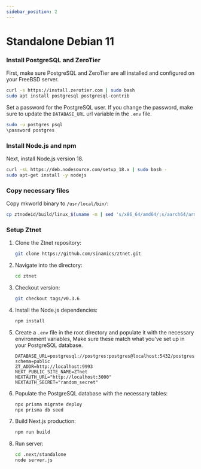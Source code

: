 ```yaml
---
sidebar_position: 2
---
```


# Standalone Debian 11


### Install PostgreSQL and ZeroTier
First, make sure PostgreSQL and ZeroTier are all installed and configured on your FreeBSD server.
```bash
curl -s https://install.zerotier.com | sudo bash
sudo apt install postgresql postgresql-contrib
```

Set a password for the PostgreSQL user. If you change the password, make sure to update the `DATABASE_URL` url variable in the `.env` file.
```bash
sudo -u postgres psql
\password postgres
```
### Install Node.js and npm
Next, install Node.js version 18.
```bash
curl -sL https://deb.nodesource.com/setup_18.x | sudo bash -
sudo apt-get install -y nodejs
```

### Copy necessary files
Copy mkworld binary to `/usr/local/bin/`:
```bash
cp ztnodeid/build/linux_$(uname -m | sed 's/x86_64/amd64/;s/aarch64/arm64/')/ztmkworld /usr/local/bin/ztmkworld
```

### Setup Ztnet

1. Clone the Ztnet repository:
    ```bash
    git clone https://github.com/sinamics/ztnet.git
    ```

2. Navigate into the directory:
    ```bash
    cd ztnet
    ```

3. Checkout version:
    ```bash
    git checkout tags/v0.3.6
    ````

4. Install the Node.js dependencies:
    ```bash
    npm install
    ```

5. Create a `.env` file in the root directory and populate it with the necessary environment variables, Make sure these match what you've set up in your PostgreSQL database.
    ```
    DATABASE_URL=postgresql://postgres:postgres@localhost:5432/postgres?schema=public
    ZT_ADDR=http://localhost:9993
    NEXT_PUBLIC_SITE_NAME=ZTnet
    NEXTAUTH_URL="http://localhost:3000"
    NEXTAUTH_SECRET="random_secret"
    ```

6. Populate the PostgreSQL database with the necessary tables:
    ```bash
    npx prisma migrate deploy
    npx prisma db seed
    ```
    
7. Build Next.js production:
    ```bash
    npm run build
    ```

8. Run server:
   ```bash
   cd .next/standalone
   node server.js
   ```





